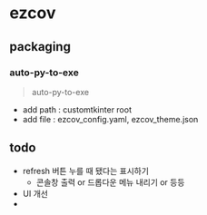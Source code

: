 # ezcov

## packaging
### auto-py-to-exe
> auto-py-to-exe
- add path : customtkinter root
- add file : ezcov_config.yaml, ezcov_theme.json

## todo
- refresh 버튼 누를 때 됐다는 표시하기
  - 콘솔창 출력 or 드롭다운 메뉴 내리기 or 등등
- UI 개선
- 
